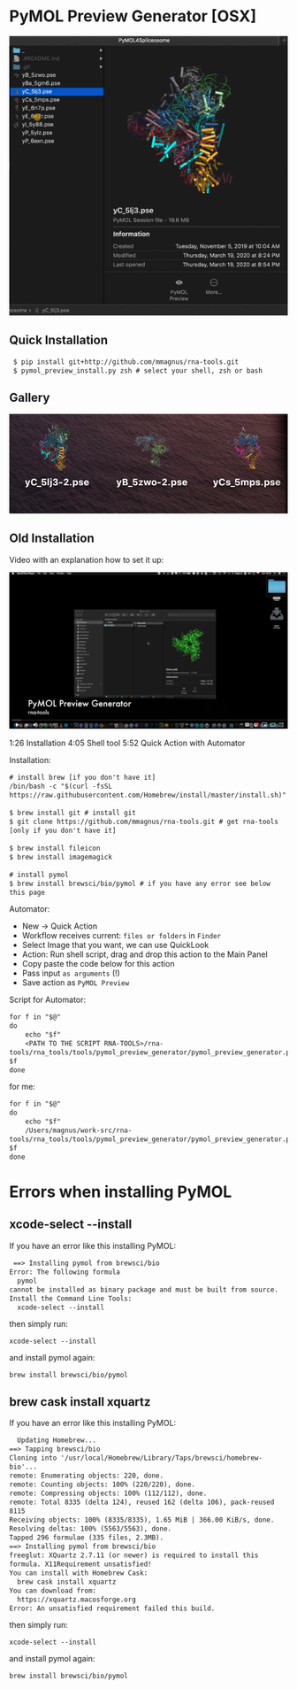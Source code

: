 # PyMOL Preview Generator [OSX]

<center>
<img src="docs/demo.gif">
</center>

## Quick Installation

     $ pip install git+http://github.com/mmagnus/rna-tools.git
     $ pymol_preview_install.py zsh # select your shell, zsh or bash

## Gallery

![](docs/preview.png)

## Old Installation

Video with an explanation how to set it up:

<a href="https://www.youtube.com/watch?v=TdVVfPHlr8U"><img src="docs/demo.png"></a>

1:26 Installation
4:05 Shell tool
5:52 Quick Action with Automator

Installation:

    # install brew [if you don't have it]
    /bin/bash -c "$(curl -fsSL https://raw.githubusercontent.com/Homebrew/install/master/install.sh)"

    $ brew install git # install git
    $ git clone https://github.com/mmagnus/rna-tools.git # get rna-tools [only if you don't have it]

    $ brew install fileicon
    $ brew install imagemagick
    
    # install pymol
    $ brew install brewsci/bio/pymol # if you have any error see below this page
    
Automator:

- New -> Quick Action
- Workflow receives current: `files or folders` in `Finder`
- Select Image that you want, we can use QuickLook
- Action: Run shell script, drag and drop this action to the Main Panel
- Copy paste the code below for this action
- Pass input `as arguments` (!)
- Save action as `PyMOL Preview`

Script for Automator:

    for f in "$@"
    do
        echo "$f"
        <PATH TO THE SCRIPT RNA-TOOLS>/rna-tools/rna_tools/tools/pymol_preview_generator/pymol_preview_generator.py $f
    done

for me:

    for f in "$@"
    do
        echo "$f"
        /Users/magnus/work-src/rna-tools/rna_tools/tools/pymol_preview_generator/pymol_preview_generator.py $f
    done
    
 # Errors when installing PyMOL
 ## xcode-select --install
 If you have an error like this installing PyMOL:
 
     ==> Installing pymol from brewsci/bio
    Error: The following formula
      pymol
    cannot be installed as binary package and must be built from source.
    Install the Command Line Tools:
      xcode-select --install
  
  then simply run:
  
    xcode-select --install
    
and install pymol again:

    brew install brewsci/bio/pymol
    
## brew cask install xquartz
If you have an error like this installing PyMOL:

      Updating Homebrew...
    ==> Tapping brewsci/bio
    Cloning into '/usr/local/Homebrew/Library/Taps/brewsci/homebrew-bio'...
    remote: Enumerating objects: 220, done.
    remote: Counting objects: 100% (220/220), done.
    remote: Compressing objects: 100% (112/112), done.
    remote: Total 8335 (delta 124), reused 162 (delta 106), pack-reused 8115
    Receiving objects: 100% (8335/8335), 1.65 MiB | 366.00 KiB/s, done.
    Resolving deltas: 100% (5563/5563), done.
    Tapped 296 formulae (335 files, 2.3MB).
    ==> Installing pymol from brewsci/bio
    freeglut: XQuartz 2.7.11 (or newer) is required to install this formula. X11Requirement unsatisfied!
    You can install with Homebrew Cask:
      brew cask install xquartz
    You can download from:
      https://xquartz.macosforge.org
    Error: An unsatisfied requirement failed this build.
  
then simply run:
  
    xcode-select --install
 
and install pymol again:

    brew install brewsci/bio/pymol
